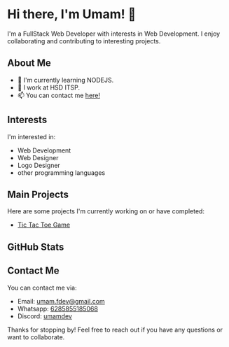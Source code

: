 # Hi there, I'm Umam! 👋

I'm a FullStack Web Developer with interests in Web Development. I enjoy collaborating and contributing to interesting projects.

## About Me

- 🌱 I'm currently learning NODEJS.
- 💼 I work at HSD ITSP.
- 📫 You can contact me [here!](#contact-me)

## Interests

I'm interested in:
- Web Development 
- Web Designer 
- Logo Designer
- other programming languages

## Main Projects

Here are some projects I'm currently working on or have completed:
- [Tic Tac Toe Game](https://github.com/UmamDev/Tic-Tac-Toe-Game)


## GitHub Stats


## Contact Me

You can contact me via:

- Email: umam.fdev@gmail.com
- Whatsapp: [6285855185068](https://api.whatsapp.com/send/?phone=6285855185068&text=)
- Discord: [umamdev](https://discord.com/invite/KGgpfFvn)

Thanks for stopping by! Feel free to reach out if you have any questions or want to collaborate.

